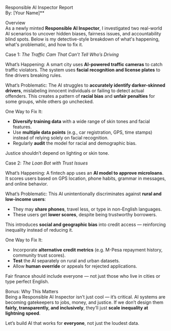 Responsible AI Inspector Report  
By: [Your Name]**

Overview  
As a newly minted **Responsible AI Inspector**, I investigated two real-world AI scenarios to uncover hidden biases, fairness issues, and accountability blind spots. Below is my detective-style breakdown of what's happening, what's problematic, and how to fix it.


Case 1: *The Traffic Cam That Can’t Tell Who’s Driving*

What’s Happening:
A smart city uses **AI-powered traffic cameras** to catch traffic violators. The system uses **facial recognition and license plates** to fine drivers breaking rules.

What’s Problematic:
The AI struggles to **accurately identify darker-skinned drivers**, mislabeling innocent individuals or failing to detect actual offenders. This creates a pattern of **racial bias** and **unfair penalties** for some groups, while others go unchecked.

One Way to Fix It:
- **Diversify training data** with a wide range of skin tones and facial features.
- Use **multiple data points** (e.g., car registration, GPS, time stamps) instead of relying solely on facial recognition.
- Regularly **audit** the model for racial and demographic bias.

Justice shouldn’t depend on lighting or skin tone.


Case 2: *The Loan Bot with Trust Issues*

What’s Happening:
A fintech app uses an **AI model to approve microloans**. It scores users based on GPS location, phone habits, grammar in messages, and online behavior.

What’s Problematic:
This AI unintentionally discriminates against **rural and low-income users**:
- They may **share phones**, travel less, or type in non-English languages.
- These users get **lower scores**, despite being trustworthy borrowers.

This introduces **social and geographic bias** into credit access — reinforcing inequality instead of reducing it.

One Way to Fix It:
- Incorporate **alternative credit metrics** (e.g. M-Pesa repayment history, community trust scores).
- **Test** the AI separately on rural and urban datasets.
- Allow **human override** or appeals for rejected applications.

Fair finance should include everyone — not just those who live in cities or type perfect English.


Bonus: Why This Matters  
Being a Responsible AI Inspector isn’t just cool — it’s critical. AI systems are becoming gatekeepers to jobs, money, and justice. If we don’t design them **fairly, transparently, and inclusively**, they’ll just **scale inequality at lightning speed**.

Let’s build AI that works for **everyone**, not just the loudest data.


